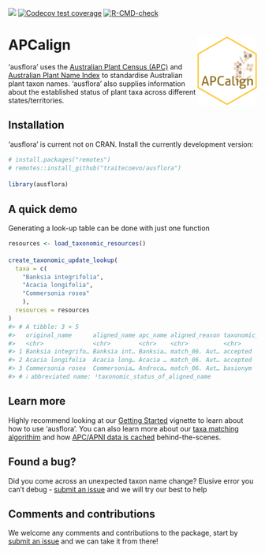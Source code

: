 
<!-- README.md is generated from README.Rmd. Please edit that file -->
<!-- badges: start -->

[![](https://img.shields.io/badge/lifecycle-experimental-orange.svg)](https://lifecycle.r-lib.org/articles/stages.html#experimental)
[![Codecov test
coverage](https://codecov.io/gh/traitecoevo/ausflora/branch/master/graph/badge.svg)](https://app.codecov.io/gh/traitecoevo/ausflora?branch=master)
[![R-CMD-check](https://github.com/traitecoevo/ausflora/actions/workflows/R-CMD-check.yaml/badge.svg)](https://github.com/traitecoevo/ausflora/actions/workflows/R-CMD-check.yaml)
<!-- badges: end -->

# APCalign <img src="man/figures/APCalign_hex.png" align="right" width="120"/>

‘ausflora’ uses the [Australian Plant Census
(APC)](https://biodiversity.org.au/nsl/services/search/taxonomy) and
[Australian Plant Name
Index](https://biodiversity.org.au/nsl/services/search/names) to
standardise Australian plant taxon names. ‘ausflora’ also supplies
information about the established status of plant taxa across different
states/territories.

## Installation

‘ausflora’ is current not on CRAN. Install the currently development
version:

``` r
# install.packages("remotes")
# remotes::install_github("traitecoevo/ausflora")

library(ausflora)
```

## A quick demo

Generating a look-up table can be done with just one function

``` r
resources <- load_taxonomic_resources()

create_taxonomic_update_lookup( 
  taxa = c(
    "Banksia integrifolia",
    "Acacia longifolia",
    "Commersonia rosea"
    ),
  resources = resources
)
#> # A tibble: 3 × 5
#>   original_name      aligned_name apc_name aligned_reason taxonomic_status_of_…¹
#>   <chr>              <chr>        <chr>    <chr>          <chr>                 
#> 1 Banksia integrifo… Banksia int… Banksia… match_06. Aut… accepted              
#> 2 Acacia longifolia  Acacia long… Acacia … match_06. Aut… accepted              
#> 3 Commersonia rosea  Commersonia… Androca… match_06. Aut… basionym              
#> # ℹ abbreviated name: ¹​taxonomic_status_of_aligned_name
```

## Learn more

Highly recommend looking at our [Getting
Started](https://traitecoevo.github.io/ausflora/articles/ausflora.html)
vignette to learn about how to use ‘ausflora’. You can also learn more
about our [taxa matching
algorithim](https://traitecoevo.github.io/ausflora/articles/taxmatch.html)
and how [APC/APNI data is
cached](https://traitecoevo.github.io/ausflora/articles/caching.html)
behind-the-scenes.

## Found a bug?

Did you come across an unexpected taxon name change? Elusive error you
can’t debug - [submit an
issue](https://github.com/traitecoevo/ausflora/issues) and we will try
our best to help

## Comments and contributions

We welcome any comments and contributions to the package, start by
[submit an issue](https://github.com/traitecoevo/ausflora/issues) and we
can take it from there!
